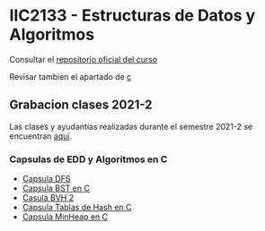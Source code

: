 # IIC2133 - Estructuras de Datos y Algoritmos

Consultar el [repositorio oficial del curso](https://github.com/IIC2133-PUC)

Revisar tambien el apartado de [c](../../tecnologías/c/index.md)

## Grabacion clases 2021-2

Las clases y ayudantías realizadas durante el semestre 2021-2 se encuentran [aquí](https://www.youtube.com/playlist?list=PLgIrOsyBCImpDQu30UKrMVSRHf3gW2gKb).

### Capsulas de EDD y Algoritmos en C

- [Capsula DFS](https://youtu.be/tJV3CV0edl0)
- [Capsula BST en C](https://youtu.be/j9W1qKCvFRE)
- [Casula BVH 2](https://youtu.be/_mSVK0OaaYw)
- [Capsula Tablas de Hash en C](https://youtu.be/P1DOE8W_RD4)
- [Capsula MinHeap en C](https://youtu.be/LYe67zvL9vY)
